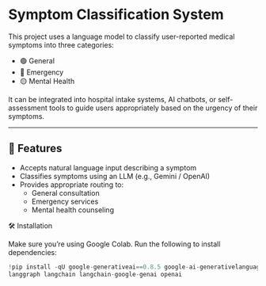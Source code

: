 # Symptom Classification System

This project uses a language model to classify user-reported medical symptoms into three categories:

- 🟢 General  
- 🔴 Emergency  
- 🟡 Mental Health

It can be integrated into hospital intake systems, AI chatbots, or self-assessment tools to guide users appropriately based on the urgency of their symptoms.

---

## 🚀 Features

- Accepts natural language input describing a symptom
- Classifies symptoms using an LLM (e.g., Gemini / OpenAI)
- Provides appropriate routing to:
  - General consultation
  - Emergency services
  - Mental health counseling

🛠️ Installation

Make sure you’re using Google Colab. Run the following to install dependencies:

```python
!pip install -qU google-generativeai==0.8.5 google-ai-generativelanguage==0.6.15 \
langgraph langchain langchain-google-genai openai
